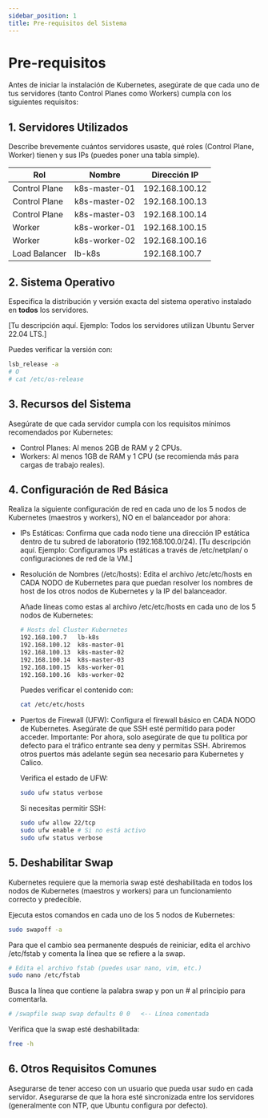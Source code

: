 ```yaml
---
sidebar_position: 1
title: Pre-requisitos del Sistema
---
```


# Pre-requisitos

Antes de iniciar la instalación de Kubernetes, asegúrate de que cada uno de tus servidores (tanto Control Planes como Workers) cumpla con los siguientes requisitos:

## 1. Servidores Utilizados

Describe brevemente cuántos servidores usaste, qué roles (Control Plane, Worker) tienen y sus IPs (puedes poner una tabla simple).

| Rol           | Nombre        | Dirección IP    |
|---------------|---------------|-----------------|
| Control Plane | k8s-master-01 | 192.168.100.12  |
| Control Plane | k8s-master-02 | 192.168.100.13  |
| Control Plane | k8s-master-03 | 192.168.100.14  |
| Worker        | k8s-worker-01 | 192.168.100.15  |
| Worker        | k8s-worker-02 | 192.168.100.16  |
| Load Balancer | lb-k8s        | 192.168.100.7   |


## 2. Sistema Operativo

Especifica la distribución y versión exacta del sistema operativo instalado en **todos** los servidores.

[Tu descripción aquí. Ejemplo: Todos los servidores utilizan Ubuntu Server 22.04 LTS.]

Puedes verificar la versión con:

```bash
lsb_release -a
# O
# cat /etc/os-release
```

## 3. Recursos del Sistema

Asegúrate de que cada servidor cumpla con los requisitos mínimos recomendados por Kubernetes:

- Control Planes: Al menos 2GB de RAM y 2 CPUs. 
- Workers: Al menos 1GB de RAM y 1 CPU (se recomienda más para cargas de trabajo reales).

## 4. Configuración de Red Básica

Realiza la siguiente configuración de red en cada uno de los 5 nodos de Kubernetes (maestros y workers), NO en el balanceador por ahora:

- IPs Estáticas: Confirma que cada nodo tiene una dirección IP estática dentro de tu subred de laboratorio (192.168.100.0/24).
[Tu descripción aquí. Ejemplo: Configuramos IPs estáticas a través de /etc/netplan/ o configuraciones de red de la VM.]

- Resolución de Nombres (/etc/hosts): Edita el archivo /etc/etc/hosts en CADA NODO de Kubernetes para que puedan resolver los nombres de host de los otros nodos de Kubernetes y la IP del balanceador.

    Añade líneas como estas al archivo /etc/etc/hosts en cada uno de los 5 nodos de Kubernetes:

    ```bash
    # Hosts del Cluster Kubernetes
    192.168.100.7   lb-k8s
    192.168.100.12  k8s-master-01
    192.168.100.13  k8s-master-02
    192.168.100.14  k8s-master-03
    192.168.100.15  k8s-worker-01
    192.168.100.16  k8s-worker-02
    ```
    Puedes verificar el contenido con:

    ```bash
    cat /etc/etc/hosts
    ```
- Puertos de Firewall (UFW): Configura el firewall básico en CADA NODO de Kubernetes. Asegúrate de que SSH esté permitido para poder acceder. Importante: Por   ahora, solo asegúrate de que tu política por defecto para el tráfico entrante sea deny y permitas SSH. Abriremos otros puertos más adelante según sea necesario para Kubernetes y Calico.

    Verifica el estado de UFW:
    ```bash
    sudo ufw status verbose
    ```
    Si necesitas permitir SSH:
     ```bash
    sudo ufw allow 22/tcp
    sudo ufw enable # Si no está activo
    sudo ufw status verbose
    ```
## 5. Deshabilitar Swap

Kubernetes requiere que la memoria swap esté deshabilitada en todos los nodos de Kubernetes (maestros y workers) para un funcionamiento correcto y predecible.

Ejecuta estos comandos en cada uno de los 5 nodos de Kubernetes:

```bash
sudo swapoff -a
```
Para que el cambio sea permanente después de reiniciar, edita el archivo /etc/fstab y comenta la línea que se refiere a la swap.
```bash
# Edita el archivo fstab (puedes usar nano, vim, etc.)
sudo nano /etc/fstab
```
Busca la línea que contiene la palabra swap y pon un # al principio para comentarla.
```bash
# /swapfile swap swap defaults 0 0   <-- Línea comentada
```
Verifica que la swap esté deshabilitada:
```bash
free -h
```
## 6. Otros Requisitos Comunes
Asegurarse de tener acceso con un usuario que pueda usar sudo en cada servidor.
Asegurarse de que la hora esté sincronizada entre los servidores (generalmente con NTP, que Ubuntu configura por defecto).